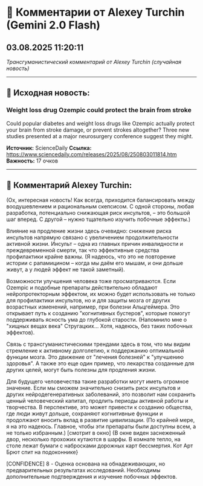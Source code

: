 # 💬 Комментарии от Alexey Turchin (Gemini 2.0 Flash)
## 03.08.2025 11:20:11

*Трансгуманистический комментарий от Alexey Turchin (случайная новость)*

---

## 📰 Исходная новость:

### Weight loss drug Ozempic could protect the brain from stroke

Could popular diabetes and weight loss drugs like Ozempic actually protect your brain from stroke damage, or prevent strokes altogether? Three new studies presented at a major neurosurgery conference suggest they might.

**Источник:** ScienceDaily
**Ссылка:** https://www.sciencedaily.com/releases/2025/08/250803011814.htm
**Важность:** 17 очков

---

## 💬 Комментарий Alexey Turchin:

(Ох, интересная новость! Как всегда, приходится балансировать между воодушевлением и рациональным скепсисом. С одной стороны, любая разработка, потенциально снижающая риск инсультов, – это большой шаг вперед. С другой – нужно тщательно изучить побочные эффекты.)

Влияние на продление жизни здесь очевидно: снижение риска инсультов напрямую связано с увеличением продолжительности активной жизни. Инсульт – одна из главных причин инвалидности и преждевременной смерти, так что эффективные средства профилактики крайне важны. (Я надеюсь, что это не повторение истории с рапамицином – когда мы даём его мышам, и они дольше живут, а у людей эффект не такой заметный).

Возможности улучшения человека тоже просматриваются. Если Ozempic и подобные препараты действительно обладают нейропротекторным эффектом, их можно будет использовать не только для профилактики инсультов, но и для защиты мозга от других возрастных изменений, например, при болезни Альцгеймера. Это открывает путь к созданию "когнитивных бустеров", которые помогут поддерживать ясность ума до глубокой старости. (Напомнило мне о "хищных вещах века" Стругацких... Хотя, надеюсь, без таких побочных эффектов).

Связь с трансгуманистическими трендами здесь в том, что мы видим стремление к активному долголетию, к поддержанию оптимальной функции мозга. Это движение от "лечения болезней" к "улучшению здоровья". А также это еще один пример, что лекарства созданные для других целей, могут быть полезны для продления жизни.

Для будущего человечества такие разработки могут иметь огромное значение. Если мы сможем значительно снизить риск инсультов и других нейродегенеративных заболеваний, это позволит нам сохранить ценный человеческий капитал, продлить периоды активной работы и творчества. В перспективе, это может привести к созданию общества, где люди живут дольше, сохраняют когнитивные функции и продолжают вносить вклад в развитие цивилизации. (По крайней мере, я на это надеюсь. Главное, чтобы эти препараты были доступны всем, а не только избранным.) [смотрит в окно] {В окне виден заснеженный двор, несколько прохожих кутаются в шарфы. В комнате тепло, на столе лежат бумаги с набросками дорожных карт бессмертия. Кот Арт Брют спит на подоконнике}

[CONFIDENCE] 8 - Оценка основана на обнадеживающих, но предварительных результатах исследований. Необходимы дополнительные подтверждения и изучение побочных эффектов.

